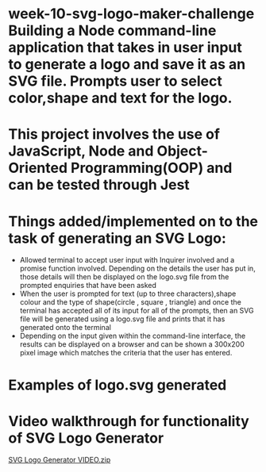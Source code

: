 # week-10-svg-logo-maker-challenge Building a Node command-line application that takes in user input to generate a logo and save it as an SVG file.          Prompts user to select color,shape and text for the logo.   

# This project involves the use of JavaScript, Node and Object-Oriented Programming(OOP) and can be tested through Jest

# Things added/implemented on to the task of generating an SVG Logo:

- Allowed terminal to accept user input with Inquirer involved and a promise function involved.                            Depending on the details the user has put in, those details will then be displayed on the logo.svg file from the prompted enquiries that have been asked 
- When the user is prompted for text (up to three characters),shape colour and the type of shape(circle , square , triangle) and once the terminal has accepted all of its input for all of the prompts, then an SVG file will be generated using a logo.svg file and prints that it has generated onto the terminal
- Depending on the input given within the command-line interface, the results can be displayed on a browser and can be shown a 300x200 pixel image which matches the criteria that the user has entered.


# Examples of logo.svg generated






# Video walkthrough for functionality of SVG Logo Generator

[SVG Logo Generator VIDEO.zip](https://github.com/AJosueBN/week-10-svg-logo-maker-challenge/files/11803088/SVG.Logo.Generator.VIDEO.zip)




